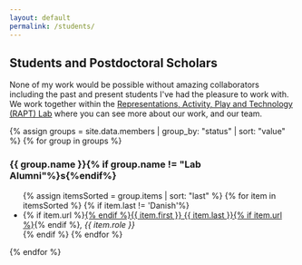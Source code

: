 ```yaml
---
layout: default
permalink: /students/
---
```


## Students and Postdoctoral Scholars

None of my work would be possible without amazing collaborators including the past and present students I've had the pleasure to work with. We work together within the  <a href="http://theraptlab.org" target="_blank">Representations, Activity, Play and Technology (RAPT) Lab</a> where you can see more about our work, and our team.

{% assign groups = site.data.members | group_by: "status" | sort: "value" %}
{% for group in groups %}
<h3>{{ group.name }}{% if group.name != "Lab Alumni"%}s{%endif%}</h3><ul>
{% assign itemsSorted = group.items | sort: "last" %}
{% for item in itemsSorted %}
    {% if item.last != 'Danish'%}
        <li>{% if item.url %}<a href="{{ item.url }}" target="_blank">{% endif %}{{ item.first }} {{ item.last }}{% if item.url %}</a>{% endif %}<em>, {{ item.role }}</em>
        </li>
    {% endif %}
{% endfor %}
</ul>
{% endfor %}